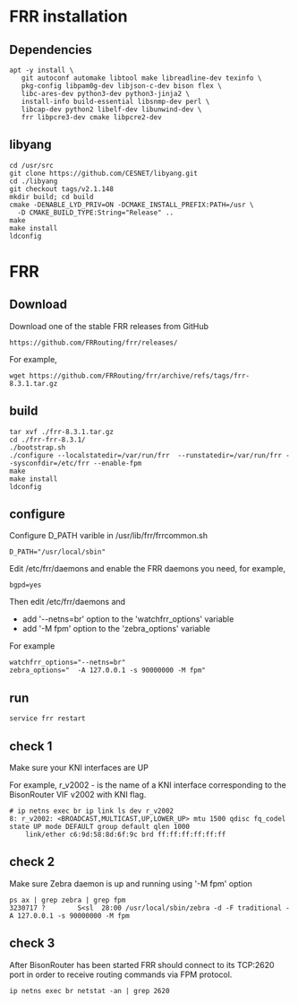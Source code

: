 # FRR installation

## Dependencies

	apt -y install \
	   git autoconf automake libtool make libreadline-dev texinfo \
	   pkg-config libpam0g-dev libjson-c-dev bison flex \
	   libc-ares-dev python3-dev python3-jinja2 \
	   install-info build-essential libsnmp-dev perl \
	   libcap-dev python2 libelf-dev libunwind-dev \
	   frr libpcre3-dev cmake libpcre2-dev

## libyang

	cd /usr/src
	git clone https://github.com/CESNET/libyang.git
	cd ./libyang
 	git checkout tags/v2.1.148
	mkdir build; cd build
	cmake -DENABLE_LYD_PRIV=ON -DCMAKE_INSTALL_PREFIX:PATH=/usr \
	  -D CMAKE_BUILD_TYPE:String="Release" ..
	make
	make install
	ldconfig

# FRR 

## Download

Download one of the stable FRR releases from GitHub

	https://github.com/FRRouting/frr/releases/

For example,

	wget https://github.com/FRRouting/frr/archive/refs/tags/frr-8.3.1.tar.gz

## build

	tar xvf ./frr-8.3.1.tar.gz
	cd ./frr-frr-8.3.1/
	./bootstrap.sh
	./configure --localstatedir=/var/run/frr  --runstatedir=/var/run/frr --sysconfdir=/etc/frr --enable-fpm
	make
	make install
	ldconfig

## configure

Configure D_PATH varible in /usr/lib/frr/frrcommon.sh 

	D_PATH="/usr/local/sbin"

Edit /etc/frr/daemons and enable the FRR daemons you need, for example,

	bgpd=yes

Then edit /etc/frr/daemons and 

 * add '--netns=br' option to the 'watchfrr_options' variable
 * add '-M fpm' option to the 'zebra_options' variable

For example

	watchfrr_options="--netns=br"
	zebra_options="  -A 127.0.0.1 -s 90000000 -M fpm"
	
## run

	service frr restart

## check 1

Make sure your KNI interfaces are UP

For example, r_v2002 - is the name of a KNI interface corresponding to the BisonRouter VIF v2002 with KNI flag.

	# ip netns exec br ip link ls dev r_v2002
	8: r_v2002: <BROADCAST,MULTICAST,UP,LOWER_UP> mtu 1500 qdisc fq_codel state UP mode DEFAULT group default qlen 1000
	    link/ether c6:9d:58:8d:6f:9c brd ff:ff:ff:ff:ff:ff


## check 2

Make sure Zebra daemon is up and running using '-M fpm' option

	ps ax | grep zebra | grep fpm
	3230717 ?        S<sl  28:00 /usr/local/sbin/zebra -d -F traditional -A 127.0.0.1 -s 90000000 -M fpm	

## check 3

After BisonRouter has been started FRR should connect to its TCP:2620 port in order to receive routing commands via FPM protocol.

	ip netns exec br netstat -an | grep 2620

